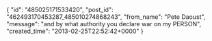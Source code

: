 {
   "id": "485025171533420",
   "post_id": "462493170453287_485010274868243",
   "from_name": "Pete Daoust",
   "message": "and by what authority you declare war on my PERSON",
   "created_time": "2013-02-25T22:52:42+0000"
 }
